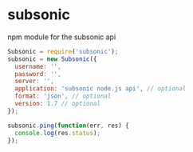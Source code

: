 subsonic
========

npm module for the subsonic api

```javascript
Subsonic = require('subsonic');
subsonic = new Subsonic({
  username: '',
  password: '',
  server: '',
  application: 'subsonic node.js api', // optional
  format: 'json', // optional
  version: 1.7 // optional
});

subsonic.ping(function(err, res) {
  console.log(res.status);
});
```
